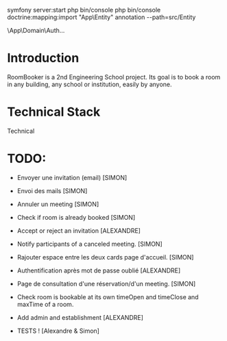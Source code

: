 symfony server:start
php bin/console
php bin/console doctrine:mapping:import "App\Entity" annotation --path=src/Entity

\App\Domain\Auth\...

# Introduction
RoomBooker is a 2nd Engineering School project. Its goal is to book a room in any building, any school or institution, easily by anyone.

# Technical Stack
Technical

# TODO:

- Envoyer une invitation (email) [SIMON]
- Envoi des mails [SIMON]
- Annuler un meeting [SIMON]
- Check if room is already booked [SIMON]
- Accept or reject an invitation [ALEXANDRE]
- Notify participants of a canceled meeting. [SIMON]
- Rajouter espace entre les deux cards page d'accueil. [SIMON]
- Authentification après mot de passe oublié [ALEXANDRE]
- Page de consultation d'une réservation/d'un meeting. [SIMON]
- Check room is bookable at its own timeOpen and timeClose and maxTime of a room. 
- Add admin and establishment [ALEXANDRE]

- TESTS ! [Alexandre & Simon]